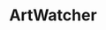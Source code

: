 ---
title: ArtWatcher
description: There are thousands of works of public art scattered around the city.
      There should be one place to see where they are and how they’re doing.
      We’re building it.
image: /assets/images/projects/project-art.jpg
links: 
  - name: Github
    url: 'https://github.com/hackforla/adopt-civic-art'
  # - name: Site
  #   url: ''
# looking: 
# location: Downtown LA or Santa Monica
partner: County of Los Angeles
---